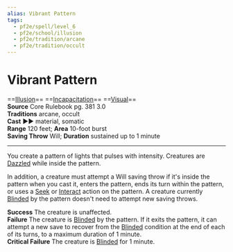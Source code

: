 ```yaml
---
alias: Vibrant Pattern
tags:
  - pf2e/spell/level_6
  - pf2e/school/illusion
  - pf2e/tradition/arcane
  - pf2e/tradition/occult
---
```


# Vibrant Pattern

==[Illusion](Illusion.md)== ==[Incapacitation](Incapacitation.md)== ==[Visual](Visual.md)==  
__Source__ Core Rulebook pg. 381 3.0  
**Traditions** arcane, occult  
**Cast** ►► material, somatic  
**Range** 120 feet; **Area** 10-foot burst  
**Saving Throw** Will; **Duration** sustained up to 1 minute

---

You create a pattern of lights that pulses with intensity. Creatures are [Dazzled](Dazzled.md) while inside the pattern.

In addition, a creature must attempt a Will saving throw if it's inside the pattern when you cast it, enters the pattern, ends its turn within the pattern, or uses a [Seek](Seek.md) or [Interact](Interact.md) action on the pattern. A creature currently [Blinded](Blinded.md) by the pattern doesn't need to attempt new saving throws.

**Success** The creature is unaffected.  
**Failure** The creature is [Blinded](Blinded.md) by the pattern. If it exits the pattern, it can attempt a new save to recover from the [Blinded](Blinded.md) condition at the end of each of its turns, to a maximum duration of 1 minute.  
**Critical Failure** The creature is [Blinded](Blinded.md) for 1 minute.
